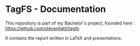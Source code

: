 # TagFS - Documentation

This repository is part of my Bachelor's project, founded here : https://github.com/stevenliatti/tagfs

It contains the report written in LaTeX and presentations.
